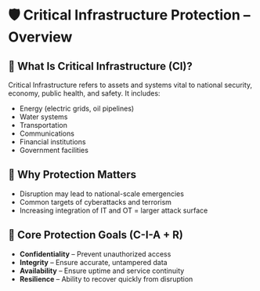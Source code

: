 # 🛡️ Critical Infrastructure Protection – Overview

## 📌 What Is Critical Infrastructure (CI)?

Critical Infrastructure refers to assets and systems vital to national security, economy, public health, and safety. It includes:

- Energy (electric grids, oil pipelines)
- Water systems
- Transportation
- Communications
- Financial institutions
- Government facilities

## 🔐 Why Protection Matters

- Disruption may lead to national-scale emergencies
- Common targets of cyberattacks and terrorism
- Increasing integration of IT and OT = larger attack surface

## 🧠 Core Protection Goals (C-I-A + R)

- **Confidentiality** – Prevent unauthorized access  
- **Integrity** – Ensure accurate, untampered data  
- **Availability** – Ensure uptime and service continuity  
- **Resilience** – Ability to recover quickly from disruption
